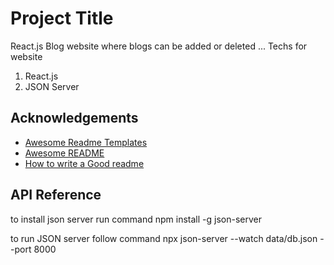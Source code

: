 
# Project Title

React.js Blog website where blogs can be added or deleted ... 
Techs for website
1. React.js
2. JSON Server



## Acknowledgements

 - [Awesome Readme Templates](https://awesomeopensource.com/project/elangosundar/awesome-README-templates)
 - [Awesome README](https://github.com/matiassingers/awesome-readme)
 - [How to write a Good readme](https://bulldogjob.com/news/449-how-to-write-a-good-readme-for-your-github-project)


## API Reference
to install json server run command
npm install -g json-server


to run JSON server follow command
npx json-server --watch data/db.json --port 8000

